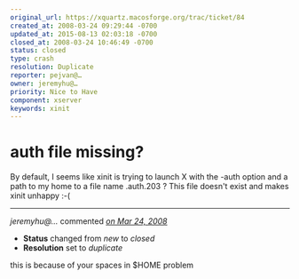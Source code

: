 ```yaml
---
original_url: https://xquartz.macosforge.org/trac/ticket/84
created_at: 2008-03-24 09:29:44 -0700
updated_at: 2015-08-13 02:03:18 -0700
closed_at: 2008-03-24 10:46:49 -0700
status: closed
type: crash
resolution: Duplicate
reporter: pejvan@…
owner: jeremyhu@…
priority: Nice to Have
component: xserver
keywords: xinit
---
```


auth file missing?
==================


By default, I seems like xinit is trying to launch X with the -auth option and a path to my home to a file name .auth.203 ?
This file doesn't exist and makes xinit unhappy :-(



---

*jeremyhu@…* commented *[on Mar 24, 2008](https://xquartz.macosforge.org/trac/ticket/84#comment:1 "March 24, 2008 at 10:46 AM PDT")*

-   **Status** changed from *new* to *closed*
-   **Resolution** set to *duplicate*

this is because of your spaces in $HOME problem



